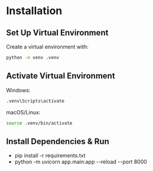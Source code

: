 # Installation

## Set Up Virtual Environment 
Create a virtual environment with:
```bash
python -m venv .venv
```
## Activate Virtual Environment 
Windows:
```bash
.venv\Scripts\activate
```
macOS/Linux:
```bash
source .venv/bin/activate
```
## Install Dependencies & Run
- pip install -r requirements.txt
- python -m uvicorn app.main:app --reload --port 8000



